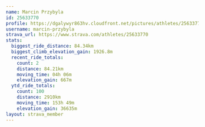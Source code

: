 ```yaml
---
name: Marcin Przybyla
id: 25633770
profile: https://dgalywyr863hv.cloudfront.net/pictures/athletes/25633770/12947173/2/large.jpg
username: marcin-przybyla
strava_url: https://www.strava.com/athletes/25633770
stats:
  biggest_ride_distance: 84.34km
  biggest_climb_elevation_gain: 1926.8m
  recent_ride_totals:
    count: 2
    distance: 84.21km
    moving_time: 04h 06m
    elevation_gain: 667m
  ytd_ride_totals:
    count: 100
    distance: 2910km
    moving_time: 153h 49m
    elevation_gain: 36635m
layout: strava_member
--- 
```

